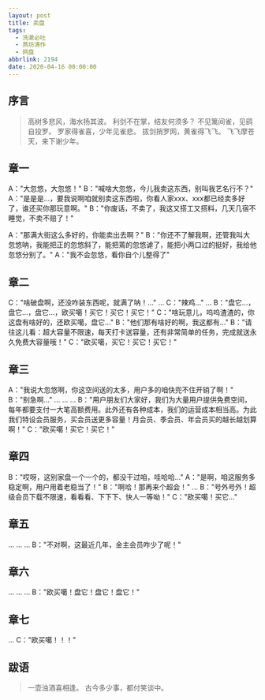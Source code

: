 ```yaml
---
layout: post
title: 卖盘
tags:
  - 洗漱必吐
  - 燕坊清作
  - 网盘
abbrlink: 2194
date: 2020-04-16 00:00:00
---
```


## 序言

> 高树多悲风，海水扬其波。
> 利剑不在掌，结友何须多？
> 不见篱间雀，见鹞自投罗。
> 罗家得雀喜，少年见雀悲。
> 拔剑捎罗网，黄雀得飞飞。
> 飞飞摩苍天，来下谢少年。

## 章一
A："大忽悠，大忽悠！"
B："喊啥大忽悠，今儿我卖这东西，别叫我艺名行不？"
A："是是是...，要我说啊咱就别卖这东西啦，你看人家xxx、xxx都已经卖多好了，谁还买你那玩意啊。"
B："你废话，不卖了，我这又搭工又搭料，几天几宿不睡觉，不卖不赔了！"

<!-- more -->

A："那满大街这么多好的，你能卖出去啊？"
B："你还不了解我啊，还管我叫大忽悠呐，我能把正的忽悠斜了，能把蔫的忽悠谑了，能把小两口过的挺好，我给他忽悠分别了。"
A："我不会忽悠，看你自个儿整得了"

## 章二
C："啥破盘啊，还没咋装东西呢，就满了呐！..."
...
C："辣鸡..."
...
B："盘它...，盘它...，盘它...，欧买噶！买它！买它！买它！"
C："啥玩意儿，呜呜渣渣的，你这盘有啥好的，还欧买噶，盘它..."
B："他们那有啥好的啊，我这都有..."
B："请往这儿看：超大容量不限速，每天打卡送容量，还有非常简单的任务，完成就送永久免费大容量哦！"
C："欧买噶，买它！买它！买它！"

## 章三
A："我说大忽悠啊，你这空间送的太多，用户多的咱快兜不住开销了啊！"
B："别急啊..."
...
...
...
B："用户朋友们大家好，我们为大量用户提供免费空间，每年都要支付一大笔高额费用。此外还有各种成本，我们的运营成本相当高。为此我们特设会员服务，买会员送更多容量！月会员、季会员、年会员买的越长越划算啊！"
C："欧买噶！买它！买它！"

## 章四
B："哎呀，这别家盘一个一个的，都没干过咱，哇哈哈..."
A："是啊，咱这服务多稳定啊，用户用着老稳当了！"
B："啊哈！那再来个超会！"
...
B："号外号外！超级会员下载不限速，看看看、下下下、快人一等呦！"
C："欧买噶！买它..."

## 章五
...
...
...
B："不对啊，这最近几年，金主会员咋少了呢！"

## 章六
...
...
...
B："欧买噶！盘它！盘它！盘它！"

## 章七
...
C："欧买噶！！！"

## 跋语

> 一壶浊酒喜相逢。
> 古今多少事，都付笑谈中。